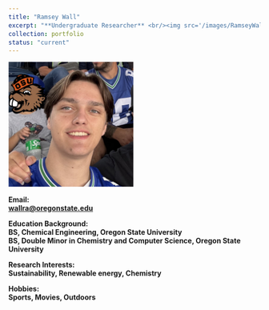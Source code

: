 ```yaml
---
title: "Ramsey Wall"
excerpt: "**Undergraduate Researcher** <br/><img src='/images/RamseyWall.jpg' width='250' height='250'>"
collection: portfolio
status: "current"
---
```


<img src='/images/RamseyWall.jpg' width='250' height='250'>

**Email:** <br/>
**wallra@oregonstate.edu**

**Education Background:** <br/>
**BS, Chemical Engineering, Oregon State University** <br/>
**BS, Double Minor in Chemistry and Computer Science, Oregon State University** <br/>

**Research Interests:** <br/>
**Sustainability, Renewable energy, Chemistry** <br/>

**Hobbies:** <br/>
**Sports, Movies, Outdoors** <br/>
